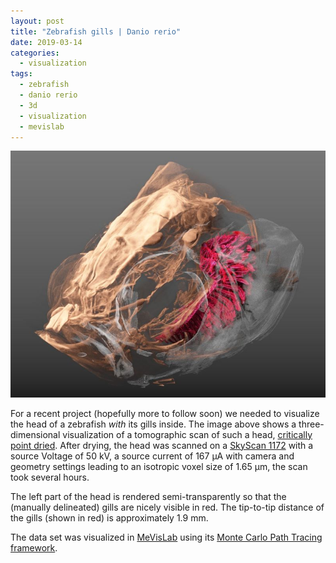 ```yaml
---
layout: post
title: "Zebrafish gills | Danio rerio"
date: 2019-03-14
categories:
  - visualization
tags:
  - zebrafish
  - danio rerio
  - 3d
  - visualization
  - mevislab
---
```


![Zebrafish head, with its gills.](/assets/2019/03/14/zebrafish-gills-danio-rerio/control06.abstract.jpg)

For a recent project (hopefully more to follow soon) we needed to visualize the head of a zebrafish *with* its gills inside.
The image above shows a three-dimensional visualization of a tomographic scan of such a head, [critically point dried](https://en.wikipedia.org/wiki/Supercritical_drying).
After drying, the head was scanned on a [SkyScan 1172](https://web.archive.org/web/20180816222756/http://bruker-microct.com/products/1172.htm) with a source Voltage of 50 kV, a source current of 167 µA with camera and geometry settings leading to an isotropic voxel size of 1.65 µm, the scan took several hours.

The left part of the head is rendered semi-transparently so that the (manually delineated) gills are nicely visible in red.
The tip-to-tip distance of the gills (shown in red) is approximately 1.9 mm. 

The data set was visualized in [MeVisLab](http://www.sci.utah.edu/software/imagevis3d.html) using its [Monte Carlo Path Tracing framework](https://mevislabdownloads.mevis.de/docs/3.1/MeVisLab/Standard/Documentation/Publish/Overviews/PathTracerOverview.html).
